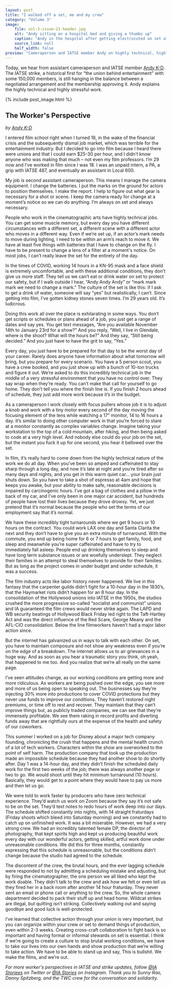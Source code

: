 ```yaml
---
layout: post
title: "I walked off a set, me and my crew"
category: "Volume 3"
image:
    file: vol-3-issue-21-header.jpg
    alt: "Andy sitting on a hospital bed and giving a thumbs up"
    caption: "Andy in the hospital after getting electrocuted on set after a 14 hour day."
    source_link: null
    half_width: false
preview: "Cameraperson and IATSE member Andy on highly technical, highly stressful work"
---
```


Today, we hear from assistant cameraperson and IATSE member [Andy K-D](https://www.instagram.com/andykaydee/). The IATSE strike, a historical first for “the union behind entertainment” with some 150,000 members, is still hanging in the balance between a negotiated arrangement and the membership approving it. Andy explains the highly technical and highly stressful work.

<!-- DO NOT remove the excerpt tag -->
<!--excerpt-->
<!-- remaining content goes below here -->

<!-- DO NOT remove the header image -->
{% include post_image.html %}

## The Worker's Perspective

_by [Andy K-D](https://www.instagram.com/andykaydee/)_

I entered film school right when I turned 18, in the wake of the financial crisis and the subsequently dismal job market, which was terrible for the entertainment industry. But I decided to go into film because I heard there were unions and that I could earn $25-30 per hour, and I didn’t know anyone who was making that much – not even my film professors. I’m 29 now and I’ve worked in film since I was 18. I was an unpaid intern, a PA, a grip with IATSE 487, and eventually an assistant in Local 600. 

My job is second assistant cameraperson. This means I manage the camera equipment. I change the batteries. I put the marks on the ground for actors to position themselves. I make the report. I help to figure out what gear is necessary for a shot or scene. I keep the camera ready for change at a moment’s notice so we can do anything. I’m always on set and always necessary.
 
People who work in the cinematographic arts have highly technical jobs. You can get some muscle memory, but every day you have different circumstances with a different set, a different scene with a different actor who moves in a different way. Even if we’re set up, if an actor’s mark needs to move during lighting, I need to be within an arm’s reach to move it. We have at least five things with batteries that I have to change on the fly. I have to be present to change a lens of a filter at a moment's notice. On most jobs, I can’t really leave the set for the entirety of the day. 
 
In the times of COVID, working 14 hours in a KN-95 mask and a face shield is extremely uncomfortable, and with these additional conditions, they don’t give us more staff. They tell us we can’t eat or drink water on set to protect our safety, but if I walk outside I hear, “Andy Andy Andy” or “mark mark mark we need to change a mark.” The culture of the set is like this: if I ask to get a drink of water, someone will say “yes” but realistically, I can’t. Since getting into film, I’ve gotten kidney stones seven times. I’m 29 years old. It’s ludicrous.

Doing this work all over the place is exhilarating in some ways. You don’t get scripts or schedules or plans ahead of a job, you just get a range of dates and say yes. You get text messages, “Are you available November 14th to January 23rd for a show?” And you reply, “Well, I live in Glendale, where is the shoot? What will the hours be?” And they say, “Still being decided.” And you just have to have the grit to say, “Yes.” 
 
Every day, you just have to be prepared for that day to be the worst day of your career. Rarely does anyone have information about what tomorrow will bring, but you prepare for every scenario. You have a 5 person scout, you have a crew booked, and you just show up with a bunch of 10-ton trucks and figure it out. We’re asked to do this incredibly technical job in the middle of a very stressful environment that you have no control over. They say wrap when they’re ready. You can’t make that call for yourself to go home. They don’t tell you where the finish line is. If you finish 2 hours ahead of schedule, they just add more work because it’s in the budget. 

As a cameraperson I work closely with focus pullers whose job it is to adjust a knob and work with a tiny motor every second of the day moving the focusing element of the lens while watching a 17” monitor, 14 to 16 hours a day. It’s similar to doing other computer work in that you’re forced to stare at a monitor constantly as complex variables change. Imagine taking your workstation to the top of a cold mountain, after hiking, and then being asked to code at a very high level. And nobody else could do your job on the set, but the instant you fuck it up for one second, you hear it bellowed over the set. 
 
In film, it’s really hard to come down from the highly technical nature of the work we do all day. When you’ve been so amped and caffeinated to stay sharp through a long day, and now it’s late at night and you’re tired after so many days and nights, and you get in this warm quiet car... your brain just shuts down. So you have to take a shot of espresso at 4am and hope that keeps you awake, but your ability to make safe, reasonable decisions is impaired by carcinogenic hours. I’ve got a bag of clothes and a pillow in the back of my car, and I’ve only been in one major car accident, but hundreds of people have lost their lives because they drove drowsy. Yet, we just pretend that it’s normal because the people who set the terms of our employment say that it’s normal. 

We have these incredibly tight turnarounds where we get 9 hours or 10 hours on the contract. You could work LAX one day and Santa Clarita the next and they don’t have to give you an extra minute of turnaround. With the commute, you end up being home for 6 or 7 hours to get family, food, and sleep and meanwhile you’re super caffeinated and have to try to immediately fall asleep. People end up drinking themselves to sleep and have long term substance issues or are woefully underslept. They neglect their families in an attempt to steal themselves to provide for their families. But as long as the project comes in under budget and under schedule, it was a success. 

The film industry acts like labor history never happened. We live in this fantasy that the carpenter guilds didn’t fight for a 10-hour day in the 1830’s, that the Haymarket riots didn’t happen for an 8 hour day. In the consolidation of the Hollywood unions into IATSE in the 1950s, the studios crushed the more progressive so-called “socialist and communist” unions and IA guaranteed the film crews would never strike again. The LAPD and WB security beatings of Hollywood Black Friday led right to the Taft-Hartley Act and was the direct influence of the Red Scare, George Meany and the AFL-CIO consolidation. Below the line filmworkers haven’t had a major labor action since.
 
But the internet has galvanized us in ways to talk with each other. On set, you have to maintain composure and not show any weakness even if you’re on the edge of a breakdown. The internet allows us to air grievances in a huge way. And as soon as you hear a traumatic story you think, oh yeah, that happened to me too. And you realize that we’re all really on the same page.
 
I’ve seen attitudes change, as our working conditions are getting more and more ridiculous. As workers are being pushed over the edge, you see more and more of us being open to speaking out. The businesses say they’re injecting 30% more into productions to cover COVID protections but they never use funds to improve our conditions. They haven’t restored night premiums, or time off to rest and recover. They maintain that they can’t improve things but, as publicly traded companies, we can see that they’re immensely profitable. We see them raking in record profits and diverting funds away that are rightfully ours at the expense of the health and safety of our coworkers. 
 
This summer I worked on a job for Disney about a major tech company founding, chronicling the crush that happens and the mental health crunch of a lot of tech workers. Characters within the show are overworked to the point of self harm. The production company that took up the production made an impossible schedule because they had another show to do shortly after. Day 1 was a 14-hour day, and they didn’t finish the scheduled daily work for the first two weeks of the job; there was always another page or two to go. We would shoot until they hit minimum turnaround (10 hours). Basically, they would get to a point where they would have to pay us more and then let us go.
 
We were told to work faster by producers who have zero technical experience. They’d watch us work on Zoom because they say it’s not safe to be on the set. They’d text notes to redo hours of work deep into our days. The schedule shifted constantly into nights, with 14 straight fraturdays (Friday shoots which bleed into Saturday morning) and we constantly had to catch up on unfinished work. It was a bit miserable. However, we had a very strong crew. We had an incredibly talented female DP, the director of photography, that kept spirits high and kept us producing beautiful work every day with our wonderful actors, getting skilled, artful work done under unreasonable conditions. We did this for three months, constantly expressing that this schedule is unreasonable, but the conditions didn’t change because the studio had agreed to the schedule.
 
The discontent of the crew, the brutal hours, and the ever lagging schedule were responded to not by admitting a scheduling mistake and adjusting, but by firing the cinematographer, the one person we all liked who kept the work doable. They didn’t talk to the crew and ask how we felt or even tell us they fired her in a back room after another 14 hour fraturday. They never sent an email or phone call or anything to the crew. So, the whole camera department decided to pack their stuff up and head home. Wildcat strikes are illegal, but quitting isn’t striking. Collectively walking out and saying goodbye and good luck is well-protected.
 
I’ve learned that collective action through your union is very important, but you can organize within your crew or set to demand things of production, even within 2-3 weeks. Creating cross-craft collaboration to fight back is so important and having formal or informal stewards on set is essential. I think if we’re going to create a culture to stop brutal working conditions, we have to take our lives into our own hands and show production that we’re willing to take action. We have to be able to stand up and say, This is bullshit. We make the films, and we’re out.

_For more worker's perspectives in IATSE and strike updates, follow [@IA Storiees](https://twitter.com/ia_stories) on Twitter or [@IA Stories](https://www.instagram.com/ia_stories/) on Instagram. Thank you to Sunny Rao, Danny Spitzberg, and the TWC crew for the conversation and solidarity._
